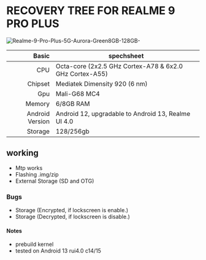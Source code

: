 # RECOVERY TREE FOR REALME 9 PRO PLUS

![Realme-9-Pro-Plus-5G-Aurora-Green8GB-128GB-](https://github.com/DH-HEART048/TWRP_RMX3392_device_tree/assets/137413988/6b6c63f7-0cd0-41f4-92bd-f5d2f9219133)

| Basic         | spechsheet |
|--------------:|-----------|
|CPU            | Octa-core (2x2.5 GHz Cortex-A78 & 6x2.0 GHz Cortex-A55)|
|Chipset        | Mediatek Dimensity 920 (6 nm)    |
|Gpu            | Mali-G68 MC4       |
|Memory         |6/8GB RAM
|Android Version|Android 12, upgradable to Android 13, Realme UI 4.0|
|Storage        |128/256gb|

## working
- Mtp works
- Flashing .img/zip
- External Storage (SD and OTG)

### Bugs
- Storage (Encrypted, if lockscreen is enable.)
- Storage (Decrypted, if lockscreen is disable.)

#### Notes
- prebuild kernel
- tested on Android 13 rui4.0 c14/15

